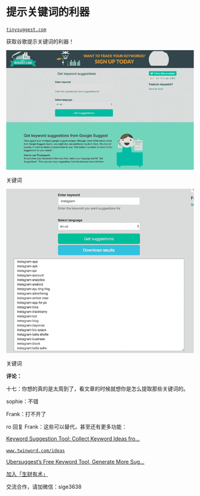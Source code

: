 # 提示关键词的利器

[`tinysuggest.com`](https://tinysuggest.com)

获取谷歌提示关键词的利器！

![](img/5f3a9be47c0c914279e66c393baedfc3.jpg)

关键词

![](img/c31a781f3bce4dff83987f471ddb7d30.jpg)

关键词

**评论：**

十七：你想的真的是太周到了，看文章的时候就想你是怎么提取那些关键词的。

sophie：不错

Frank：打不开了

ro 回复 Frank：这些可以替代，甚至还有更多功能：

[Keyword Suggestion Tool: Collect Keyword Ideas fro…](https://kparser.com/)

[`www.twinword.com/ideas`](https://www.twinword.com/ideas)

[Ubersuggest’s Free Keyword Tool, Generate More Sug…](https://neilpatel.com/ubersuggest/)

[加入「生财有术」](https://www.ilangcai.com/jiaru/)

交流合作，请加微信：sige3638